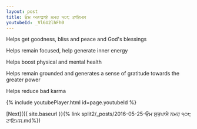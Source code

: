 ```yaml
---
layout: post
title: ਓਮ ਅਨਾਡਾਏ ਨਮਹ ੧੦੮ ਟਾਇਮਸ
youtubeId: _Vl6U2lhFh0
---
```

 
 
Helps get goodness, bliss and peace and God's blessings
 
Helps remain focused, help generate inner energy 
 
Helps boost physical and mental health 
 
Helps remain grounded and generates a sense of gratitude towards the greater power 
 
Helps reduce bad karma
 
 
 
 


{% include youtubePlayer.html id=page.youtubeId %}
 
[Next]({{ site.baseurl }}{% link  split2/_posts/2016-05-25-ਓਮ ਸੁਤਪਾਸੇ ਨਮਹ ੧੦੮ ਟਾਇਮਸ.md%})
 
